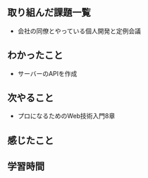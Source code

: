 ## 取り組んだ課題一覧
- 会社の同僚とやっている個人開発と定例会議                        
    
## わかったこと
- サーバーのAPIを作成            

## 次やること
- プロになるためのWeb技術入門8章            

## 感じたこと

## 学習時間

